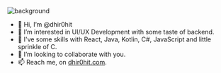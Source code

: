 ![background](https://user-images.githubusercontent.com/91639870/213927236-a1c9bf6d-5031-42cb-bb86-266ea2d26166.png)

- 👋 Hi, I’m @dhir0hit
- 👀 I’m interested in UI/UX Development with some taste of backend.
- 🌱 I've some skills with React, Java, Kotlin, C#, JavaScript and little sprinkle of C.
- 💞️ I’m looking to collaborate with you.
- 📫 Reach me, on <a href="dhir0hit.com">dhir0hit.com</a>.

<!---
dhir0hit/dhir0hit is a ✨ special ✨ repository because its `README.md` (this file) appears on your GitHub profile.
You can click the Preview link to take a look at your changes.
--->
